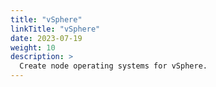 ```yaml
---
title: "vSphere"
linkTitle: "vSphere"
date: 2023-07-19
weight: 10
description: >
  Create node operating systems for vSphere.
---
```

